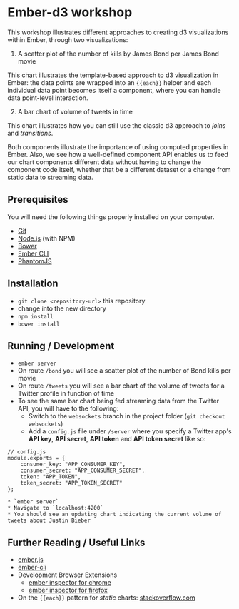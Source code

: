 # Ember-d3 workshop

This workshop illustrates different approaches to creating d3 visualizations within Ember, through two visualizations:

1. A scatter plot of the number of kills by James Bond per James Bond movie
	
This chart illustrates the template-based approach to d3 visualization in Ember: the data points are wrapped into an `{{each}}` helper and each individual data point becomes itself a component, where you can handle data point-level interaction.

2. A bar chart of volume of tweets in time

This chart illustrates how you can still use the classic d3 approach to *joins* and *transitions*.

Both components illustrate the importance of using computed properties in Ember. Also, we see how a well-defined component API enables us to feed our chart components different data without having to change the component code itself, whether that be a different dataset or a change from static data to streaming data.

## Prerequisites

You will need the following things properly installed on your computer.

* [Git](http://git-scm.com/)
* [Node.js](http://nodejs.org/) (with NPM)
* [Bower](http://bower.io/)
* [Ember CLI](http://www.ember-cli.com/)
* [PhantomJS](http://phantomjs.org/)

## Installation

* `git clone <repository-url>` this repository
* change into the new directory
* `npm install`
* `bower install`

## Running / Development

* `ember server`
* On route `/bond` you will see a scatter plot of the number of Bond kills per movie
* On route `/tweets` you will see a bar chart of the volume of tweets for a Twitter profile in function of time
* To see the same bar chart being fed streaming data from the Twitter API, you will have to the following:
	* Switch to the `websockets` branch in the project folder (`git checkout websockets`)
	* Add a `config.js` file under `/server` where you specify a Twitter app's **API key**, **API secret**, **API token** and **API token secret** like so:

```
// config.js
module.exports = {
	consumer_key: "APP_CONSUMER_KEY",
	consumer_secret: "APP_CONSUMER_SECRET",
	token: "APP_TOKEN",
	token_secret: "APP_TOKEN_SECRET"
};
```

	* `ember server`
	* Navigate to `localhost:4200`
	* You should see an updating chart indicating the current volume of tweets about Justin Bieber

## Further Reading / Useful Links

* [ember.js](http://emberjs.com/)
* [ember-cli](http://www.ember-cli.com/)
* Development Browser Extensions
  * [ember inspector for chrome](https://chrome.google.com/webstore/detail/ember-inspector/bmdblncegkenkacieihfhpjfppoconhi)
  * [ember inspector for firefox](https://addons.mozilla.org/en-US/firefox/addon/ember-inspector/)
* On the `{{each}}` pattern for *static* charts: [stackoverflow.com](http://stackoverflow.com/questions/27493533/d3-transitions-in-ember-when-ember-takes-care-of-data-joins)
